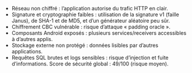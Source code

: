 -	Réseau non chiffré : l’application autorise du trafic HTTP en clair.
-	Signature et cryptographie faibles : utilisation de la signature v1 (faille Janus), de SHA-1 et de MD5, et d’un générateur aléatoire peu sûr.
-	Chiffrement CBC vulnérable : risque d’attaque « padding oracle ».
-	Composants Android exposés : plusieurs services/receivers accessibles à d’autres applis.
-	Stockage externe non protégé : données lisibles par d’autres applications.
-	Requêtes SQL brutes et logs sensibles : risque d’injection et fuite d’informations.
Score de sécurité global : 49/100 (risque moyen).